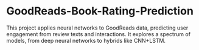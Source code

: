 # GoodReads-Book-Rating-Prediction
This project applies neural networks to GoodReads data, predicting user engagement from review texts and interactions. It explores a spectrum of models, from deep neural networks to hybrids like CNN+LSTM.
